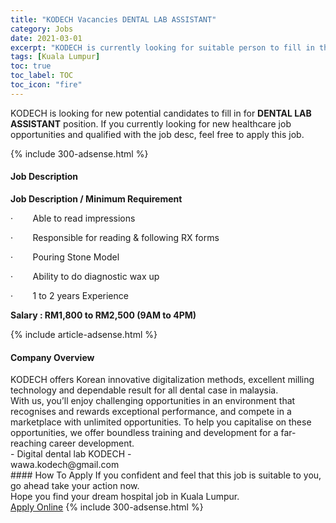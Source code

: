 ```yaml
---
title: "KODECH Vacancies DENTAL LAB ASSISTANT" 
category: Jobs 
date: 2021-03-01 
excerpt: "KODECH is currently looking for suitable person to fill in the DENTAL LAB ASSISTANT which positioned at Kuala Lumpur" 
tags: [Kuala Lumpur] 
toc: true 
toc_label: TOC 
toc_icon: "fire" 
--- 
```


<p>KODECH is looking for new potential candidates to fill in for <b>DENTAL LAB ASSISTANT</b> position. If you currently looking for new healthcare job opportunities and qualified with the job desc, feel free to apply this job.
</p>{% include 300-adsense.html %} 
<div><div><h4>Job Description</h4></div><div><div><span><div><p><strong>Job Description / Minimum Requirement</strong></p><p>&#183;&#160;&#160;&#160;&#160;&#160;&#160;&#160;&#160;Able to read impressions</p><p>&#183;&#160;&#160;&#160;&#160;&#160;&#160;&#160;&#160;Responsible for reading &amp; following RX forms</p><p>&#183;&#160;&#160;&#160;&#160;&#160;&#160;&#160;&#160;Pouring Stone Model</p><p>&#183;&#160;&#160;&#160;&#160;&#160;&#160;&#160;&#160;Ability to do diagnostic wax up</p><p>&#183;&#160;&#160;&#160;&#160;&#160;&#160;&#160;&#160;1 to 2 years Experience</p><p><strong>Salary : RM1,800 to RM2,500 (9AM to 4PM)</strong></p></div></span></div></div></div> 
{% include article-adsense.html %} 
<div><div><h4>Company Overview</h4></div><div><div><span><div><div>KODECH offers Korean innovative digitalization methods, excellent milling technology and dependable result for all dental case in malaysia.</div>
<div>With us, you&#8217;ll enjoy challenging opportunities in an environment that recognises and rewards exceptional performance, and compete in a marketplace with unlimited opportunities. To help you capitalise on these opportunities, we offer boundless training and development for a far-reaching career development.</div>
<div>- Digital dental lab KODECH -</div>
<div>wawa.kodech@gmail.com</div></div></span></div></div></div> 
#### How To Apply 
If you confident and feel that this job is suitable to you, go ahead take your action now. <br/> 
Hope you find your dream hospital job in Kuala Lumpur. <br/> 
<a href="https://www.jobstreet.com.my/en/job/dental-lab-assistant-4493806?jobId=jobstreet-my-job-4493806" class="btn btn--warning" target="_blank" rel="nofollow noopenner">Apply Online</a> 
{% include 300-adsense.html %} 